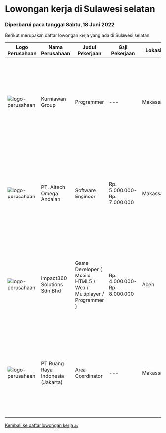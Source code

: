 
  # Lowongan kerja di Sulawesi selatan

  ### Diperbarui pada tanggal Sabtu, 18 Juni 2022

  Berikut merupakan daftar lowongan kerja yang ada di Sulawesi selatan

  |Logo Perusahaan | Nama Perusahaan | Judul Pekerjaan | Gaji Pekerjaan | Lokasi | Deskripsi | Tanggal diunggah | Pranala |
  | -------------- | --------------- | --------------- | --------- | --------- | -------------- | ------- | ----------- |
  |![logo-perusahaan](https://image-service-cdn.seek.com.au/a1a31fde4bd5654a375321f16119ce66b8da3dc0/ee4dce1061f3f616224767ad58cb2fc751b8d2dc)|Kurniawan Group|Programmer|---|Makassar|Kualifikasi Memiliki kemauan untuk terus berkembang dan belajar teknologi baru Mampu bekerja dalam tim Memiliki skill dasar pemrograman terstruktur,...|Jumat, 10 Juni 2022|https://www.jobstreet.co.id/id/job/programmer-3915326?token=0~70ec341d-c222-41b0-9103-2f6744fbd8d6&sectionRank=1&jobId=jobstreet-id-job-3915326|
|![logo-perusahaan](https://image-service-cdn.seek.com.au/fed256614e30f8ce105096f2f56e6c8e4e36b945/ee4dce1061f3f616224767ad58cb2fc751b8d2dc)|PT. Altech Omega Andalan|Software Engineer|Rp. 5.000.000-Rp. 7.000.000|Makassar|Tanggung Jawab Kerja: Menganalisa, desain, develop dan implementasi teknologi pada beberapa platform sesuai dengan keinginan pelanggan Menjamin...|Jumat, 10 Juni 2022|https://www.jobstreet.co.id/id/job/software-engineer-3914597?token=0~70ec341d-c222-41b0-9103-2f6744fbd8d6&sectionRank=2&jobId=jobstreet-id-job-3914597|
|![logo-perusahaan](https://image-service-cdn.seek.com.au/06b729438205195a03d4bcec08ce1ddd5d9c1576/ee4dce1061f3f616224767ad58cb2fc751b8d2dc)|Impact360 Solutions Sdn Bhd|Game Developer ( Mobile HTML5 / Web / Multiplayer / Programmer )|Rp. 4.000.000-Rp. 8.000.000|Aceh|We are hiring remote HTML5 game developers from all parts of Indonesia. If you have real experience building HTML5 games or applications, you're...|Kamis, 02 Juni 2022|https://www.jobstreet.co.id/id/job/game-developer-mobile-html5-web-multiplayer-programmer-4973495/origin/my?token=0~70ec341d-c222-41b0-9103-2f6744fbd8d6&sectionRank=3&jobId=jobstreet-my-job-4973495|
|![logo-perusahaan](https://image-service-cdn.seek.com.au/7eee59ea5934120f389dd02961ddcb6b62946481/ee4dce1061f3f616224767ad58cb2fc751b8d2dc)|PT Ruang Raya Indonesia (Jakarta)|Area Coordinator|---|Makassar|Ruangguru is a tech-enabled education company that provides a one-stop learning experience for students to have better access to quality content and...|Rabu, 08 Juni 2022|https://www.jobstreet.co.id/id/job/area-coordinator-1031929357?token=0~70ec341d-c222-41b0-9103-2f6744fbd8d6&sectionRank=4&jobId=jobstreet-id-job-1031929357|


  [Kembali ke daftar lowongan kerja 🔙](../README.md#daftar-lowongan-kerja)
  